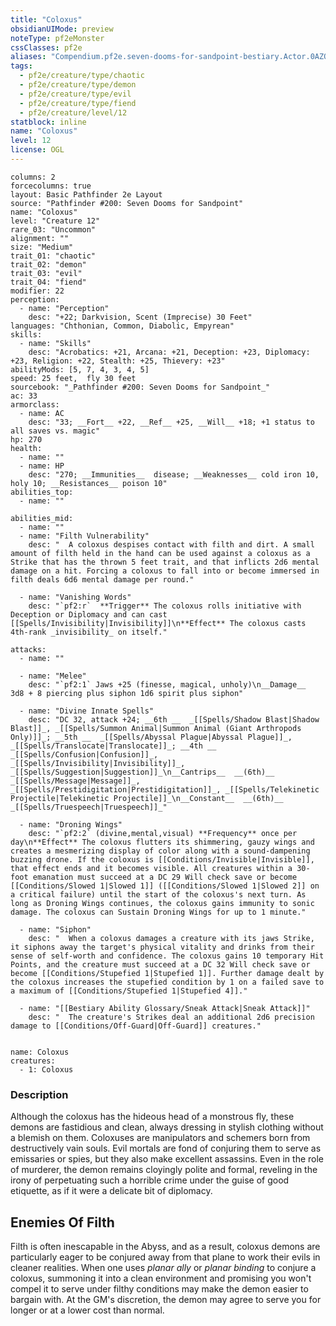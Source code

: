 ```yaml
---
title: "Coloxus"
obsidianUIMode: preview
noteType: pf2eMonster
cssClasses: pf2e
aliases: "Compendium.pf2e.seven-dooms-for-sandpoint-bestiary.Actor.0AZQuyXUAnVkNArl" 
tags:
  - pf2e/creature/type/chaotic
  - pf2e/creature/type/demon
  - pf2e/creature/type/evil
  - pf2e/creature/type/fiend
  - pf2e/creature/level/12
statblock: inline
name: "Coloxus"
level: 12
license: OGL
---
```


```statblock
columns: 2
forcecolumns: true
layout: Basic Pathfinder 2e Layout
source: "Pathfinder #200: Seven Dooms for Sandpoint"
name: "Coloxus"
level: "Creature 12"
rare_03: "Uncommon"
alignment: ""
size: "Medium"
trait_01: "chaotic"
trait_02: "demon"
trait_03: "evil"
trait_04: "fiend"
modifier: 22
perception:
  - name: "Perception"
    desc: "+22; Darkvision, Scent (Imprecise) 30 Feet"
languages: "Chthonian, Common, Diabolic, Empyrean"
skills:
  - name: "Skills"
    desc: "Acrobatics: +21, Arcana: +21, Deception: +23, Diplomacy: +23, Religion: +22, Stealth: +25, Thievery: +23"
abilityMods: [5, 7, 4, 3, 4, 5]
speed: 25 feet,  fly 30 feet
sourcebook: "_Pathfinder #200: Seven Dooms for Sandpoint_"
ac: 33
armorclass:
  - name: AC
    desc: "33; __Fort__ +22, __Ref__ +25, __Will__ +18; +1 status to all saves vs. magic"
hp: 270
health:
  - name: ""
  - name: HP
    desc: "270; __Immunities__  disease; __Weaknesses__ cold iron 10, holy 10; __Resistances__ poison 10"
abilities_top:
  - name: ""

abilities_mid:
  - name: ""
  - name: "Filth Vulnerability"
    desc: "  A coloxus despises contact with filth and dirt. A small amount of filth held in the hand can be used against a coloxus as a Strike that has the thrown 5 feet trait, and that inflicts 2d6 mental damage on a hit. Forcing a coloxus to fall into or become immersed in filth deals 6d6 mental damage per round."

  - name: "Vanishing Words"
    desc: "`pf2:r`  **Trigger** The coloxus rolls initiative with Deception or Diplomacy and can cast [[Spells/Invisibility|Invisibility]]\n**Effect** The coloxus casts 4th-rank _invisibility_ on itself."

attacks:
  - name: ""

  - name: "Melee"
    desc: "`pf2:1` Jaws +25 (finesse, magical, unholy)\n__Damage__  3d8 + 8 piercing plus siphon 1d6 spirit plus siphon"

  - name: "Divine Innate Spells"
    desc: "DC 32, attack +24; __6th __  _[[Spells/Shadow Blast|Shadow Blast]]_, _[[Spells/Summon Animal|Summon Animal (Giant Arthropods Only)]]_; __5th __  _[[Spells/Abyssal Plague|Abyssal Plague]]_, _[[Spells/Translocate|Translocate]]_; __4th __  _[[Spells/Confusion|Confusion]]_, _[[Spells/Invisibility|Invisibility]]_, _[[Spells/Suggestion|Suggestion]]_\n__Cantrips__  __(6th)__ _[[Spells/Message|Message]]_, _[[Spells/Prestidigitation|Prestidigitation]]_, _[[Spells/Telekinetic Projectile|Telekinetic Projectile]]_\n__Constant__  __(6th)__ _[[Spells/Truespeech|Truespeech]]_"

  - name: "Droning Wings"
    desc: "`pf2:2` (divine,mental,visual) **Frequency** once per day\n**Effect** The coloxus flutters its shimmering, gauzy wings and creates a mesmerizing display of color along with a sound-dampening buzzing drone. If the coloxus is [[Conditions/Invisible|Invisible]], that effect ends and it becomes visible. All creatures within a 30-foot emanation must succeed at a DC 29 Will check save or become [[Conditions/Slowed 1|Slowed 1]] ([[Conditions/Slowed 1|Slowed 2]] on a critical failure) until the start of the coloxus's next turn. As long as Droning Wings continues, the coloxus gains immunity to sonic damage. The coloxus can Sustain Droning Wings for up to 1 minute."

  - name: "Siphon"
    desc: "  When a coloxus damages a creature with its jaws Strike, it siphons away the target's physical vitality and drinks from their sense of self-worth and confidence. The coloxus gains 10 temporary Hit Points, and the creature must succeed at a DC 32 Will check save or become [[Conditions/Stupefied 1|Stupefied 1]]. Further damage dealt by the coloxus increases the stupefied condition by 1 on a failed save to a maximum of [[Conditions/Stupefied 1|Stupefied 4]]."

  - name: "[[Bestiary Ability Glossary/Sneak Attack|Sneak Attack]]"
    desc: "  The creature's Strikes deal an additional 2d6 precision damage to [[Conditions/Off-Guard|Off-Guard]] creatures."
 
```

```encounter-table
name: Coloxus
creatures:
  - 1: Coloxus
```


### Description
Although the coloxus has the hideous head of a monstrous fly, these demons are fastidious and clean, always dressing in stylish clothing without a blemish on them. Coloxuses are manipulators and schemers born from destructively vain souls. Evil mortals are fond of conjuring them to serve as emissaries or spies, but they also make excellent assassins. Even in the role of murderer, the demon remains cloyingly polite and formal, reveling in the irony of perpetuating such a horrible crime under the guise of good etiquette, as if it were a delicate bit of diplomacy.

## Enemies Of Filth

Filth is often inescapable in the Abyss, and as a result, coloxus demons are particularly eager to be conjured away from that plane to work their evils in cleaner realities. When one uses _planar ally_ or _planar binding_ to conjure a coloxus, summoning it into a clean environment and promising you won't compel it to serve under filthy conditions may make the demon easier to bargain with. At the GM's discretion, the demon may agree to serve you for longer or at a lower cost than normal.
